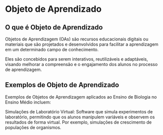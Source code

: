# Objeto de Aprendizado #

## O que é Objeto de Aprendizado #####
>
Objetos de Aprendizagem (OAs) são recursos educacionais 
digitais ou materiais que são projetados e desenvolvidos para 
facilitar a aprendizagem em um determinado campo de conhecimento. 
>
>
Eles são concebidos para serem interativos, reutilizáveis e 
adaptáveis, visando melhorar a compreensão e o engajamento 
dos alunos no processo de aprendizagem.
>

## Exemplos de Objeto de Aprendizado ##
>
Exemplos de Objetos de Aprendizagem aplicados ao Ensino de 
Biologia no Ensino Médio incluem:
>
>
Simulações de Laboratório Virtual:
Software que simula experimentos de laboratório, permitindo 
que os alunos manipulem variáveis e observem os resultados de 
forma virtual. Por exemplo, simulações de crescimento de 
populações de organismos.
>






